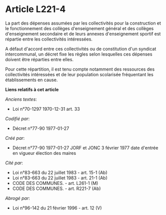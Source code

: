 # Article L221-4

La part des dépenses assumées par les collectivités pour la construction et le fonctionnement des collèges d'enseignement
général et des collèges d'enseignement secondaire et de leurs annexes d'enseignement sportif est répartie entre les
collectivités intéressées. 

A défaut d'accord entre ces collectivités ou de constitution d'un syndicat intercommunal, un décret fixe les règles selon
lesquelles ces dépenses doivent être réparties entre elles. 

Pour cette répartition, il est tenu compte notamment des ressources des collectivités intéressées et de leur population
scolarisée fréquentant les établissements en cause.

**Liens relatifs à cet article**

_Anciens textes_:

  - Loi n°70-1297 1970-12-31 art. 33

_Codifié par_:

  - Décret n°77-90 1977-01-27

_Créé par_:

  - Décret n°77-90 1977-01-27 JORF et JONC 3 février 1977 date d'entrée en vigueur élection des maires

_Cité par_:

  - Loi n°83-663 du 22 juillet 1983 - art. 15-1 (Ab)
  - Loi n°83-663 du 22 juillet 1983 - art. 21-1 (Ab)
  - CODE DES COMMUNES. - art. L261-1 (M)
  - CODE DES COMMUNES. - art. R221-7 (Ab)

_Abrogé par_:

  - Loi n°96-142 du 21 février 1996 - art. 12 (V)
